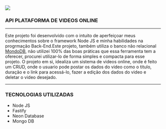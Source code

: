 <div style="display: inline_block"> </br>
    <img aling="center" src="https://media.licdn.com/dms/image/D4D12AQF1btzrvx64aQ/article-cover_image-shrink_720_1280/0/1698242399109?e=2147483647&v=beta&t=_OkJ8ffsiTF8-_AxICCpZXT176KkvOziJb0uKDDk3r0"/>
</div>

### API PLATAFORMA DE VIDEOS ONLINE
---

Este projeto foi desenvolvido com o intuito de aperfeiçoar meus conhecimentos sobre o framework Node JS e minha habilidades na progrmação Back-End.Este projeto, também utiliza o banco não relacional <a href="https://www.mongodb.com/docs/">MondoDB</a>, não utilizei 100% das boas práticas que essa ferramenta tem a oferecer, procurei utilizar-lo de forma simples e compacta para esse projeto. O projeto em si, idealiza um sistema de videos online, onde é feito um CRUD, onde o usuario pode postar os dados do video como o titulo, duração e o link para acessá-lo, fazer a edição dos dados do video e deletar o video desejado.

---
### TECNOLOGIAS UTILIZADAS
- Node JS
- Fastify
- Neon Database
- Mongo DB

